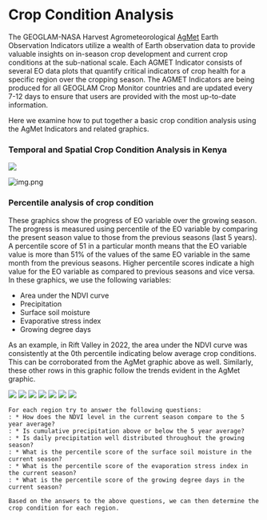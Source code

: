 # Crop Condition Analysis 

The GEOGLAM-NASA Harvest Agrometeorological [AgMet](https://cropmonitor.org/tools/agmet/) Earth Observation Indicators utilize a wealth 
of Earth observation data to provide valuable insights on in-season crop development and current crop conditions at the sub-national scale. 
Each AGMET Indicator consists of several EO data plots that quantify critical indicators of crop health for a specific region over the 
cropping season. The AGMET Indicators are being produced for all GEOGLAM Crop Monitor countries and are updated every 7-12 days to ensure 
that users are provided with the most up-to-date information.


Here we examine how to put together a basic crop condition analysis using the AgMet Indicators and related graphics.

### Temporal and Spatial Crop Condition Analysis in Kenya

![](../../images/agmet/GAUL_Kenya_Rift_Valley_Maize_1_2022.jpg) 

![img.png](img.png)

### Percentile analysis of crop condition
These graphics show the progress of EO variable over the growing season. The progress is measured using percentile of the EO variable by comparing 
the present season value to those from the previous seasons (last 5 years). A percentile score of 51 in a particular month means that the EO variable value 
is more than 51% of the values of the same EO variable in the same month from the previous seasons. Higher percentile scores indicate a high value 
for the EO variable as compared to previous seasons and vice versa. In these graphics, we use the following variables:
* Area under the NDVI curve
* Precipitation
* Surface soil moisture
* Evaporative stress index
* Growing degree days

As an example, in Rift Valley in 2022, the area under the NDVI curve was consistently at the 0th percentile indicating below average crop conditions.
This can be corroborated from the AgMet graphic above as well. Similarly, these other rows in this graphic follow the trends evident in the AgMet graphic.

![](../../images/agmet/rift_valley_mz.png)
![](../../images/agmet/western_mz.png)
![](../../images/agmet/nyanza_mz.png)
![](../../images/agmet/north_eastern_mz.png)
![](../../images/agmet/eastern_mz.png)
![](../../images/agmet/coast_mz.png)
![](../../images/agmet/central_mz.png)

```{admonition} Key questions for crop condition analysis
For each region try to answer the following questions:
: * How does the NDVI level in the current season compare to the 5 year average?
: * Is cumulative precipitation above or below the 5 year average?
: * Is daily precipitation well distributed throughout the growing season?
: * What is the percentile score of the surface soil moisture in the current season?
: * What is the percentile score of the evaporation stress index in the current season?
: * What is the percentile score of the growing degree days in the current season? 

Based on the answers to the above questions, we can then determine the crop condition for each region.
  
```